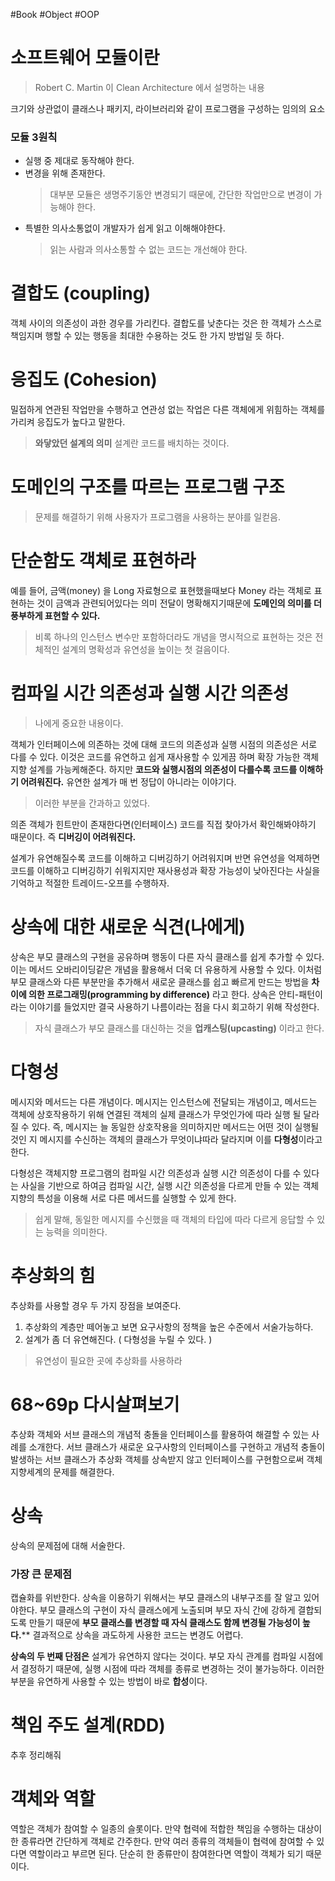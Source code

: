 #Book #Object #OOP
# 소프트웨어 모듈이란
> Robert C. Martin 이 Clean Architecture 에서 설명하는 내용

크기와 상관없이 클래스나 패키지, 라이브러리와 같이 프로그램을 구성하는 임의의 요소
### 모듈 3원칙
*  실행 중 제대로 동작해야 한다.
* 변경을 위해 존재한다.
	>  대부분 모듈은 생명주기동안 변경되기 때문에, 간단한 작업만으로 변경이 가능해야 한다.
* 특별한 의사소통없이 개발자가 쉽게 읽고 이해해야한다.
	> 읽는 사람과 의사소통할 수 없는 코드는 개선해야 한다.
	

# 결합도 (coupling)
객체 사이의 의존성이 과한 경우를 가리킨다.
결합도를 낮춘다는 것은 한 객체가 스스로 책임지며 행할 수 있는 행동을 최대한 수용하는 것도 한 가지 방법일 듯 하다.
# 응집도 (Cohesion)
밀접하게 연관된 작업만을 수행하고 연관성 없는 작업은 다른 객체에게 위힘하는 객체를 가리켜 응집도가 높다고 말한다.


> **와닿았던 설계의 의미**
> 설계란 코드를 배치하는 것이다.

# 도메인의 구조를 따르는 프로그램 구조
> 문제를 해결하기 위해 사용자가 프로그램을 사용하는 분야를 일컫음.

# 단순함도 객체로 표현하라
예를  들어, 금액(money) 을 Long 자료형으로 표현했을때보다 Money 라는 객체로 표현하는 것이
금액과 관련되어있다는 의미 전달이 명확해지기때문에 **도메인의 의미를 더 풍부하게 표현할 수 있다.**
> 비록 하나의 인스턴스 변수만 포함하더라도 개념을 명시적으로 표현하는 것은 전체적인 설계의 명확성과 유연성을 높이는 첫 걸음이다.


# 컴파일 시간 의존성과 실행 시간 의존성
> 나에게 중요한 내용이다.

객체가 인터페이스에 의존하는 것에 대해 코드의 의존성과 실행 시점의 의존성은 서로 다를 수 있다.
이것은 코드를 유연하고 쉽게 재사용할 수 있게끔 하며 확장 가능한 객체지향 설계를 가능케해준다.
하지만 **코드와 실행시점의 의존성이 다를수록 코드를 이해하기 어려워진다.**
유연한 설계가 매 번 정답이 아니라는 이야기다.
> 이러한 부분을 간과하고 있었다.

의존 객체가 힌트만이 존재한다면(인터페이스) 코드를 직접 찾아가서 확인해봐야하기 때문이다.
즉 **디버깅이 어려워진다.**

설계가 유연해질수록 코드를 이해하고 디버깅하기 어려워지며 반면 유연성을 억제하면 코드를 이해하고 디버깅하기 쉬워지지만 재사용성과 확장 가능성이 낮아진다는 사실을 기억하고 적절한 트레이드-오프를 수행하자.

# 상속에 대한 새로운 식견(나에게)
상속은 부모 클래스의 구현을 공유하며 행동이 다른 자식 클래스를 쉽게 추가할 수 있다.
이는 메서드 오바리이딩같은 개념을 활용해서 더욱 더 유용하게 사용할 수 있다.
이처럼 부모 클래스와 다른 부분만을 추가해서 새로운 클래스를 쉽고 빠르게 만드는 방법을
**차이에 의한 프로그래밍(programming by difference)** 라고 한다.
상속은 안티-패턴이라는 이야기를 들었지만 결국 사용하기 나름이라는 점을 다시 회고하기 위해 작성한다.
> 자식 클래스가 부모 클래스를 대신하는 것을 **업캐스팅(upcasting)** 이라고 한다.

# 다형성
메시지와 메서드는 다른 개념이다.
메시지는 인스턴스에 전달되는 개념이고,
메서드는 객체에 상호작용하기 위해 연결된 객체의 실제 클래스가 무엇인가에 따라 실행 될 달라질 수 있다.
즉, 메시지는 늘 동일한 상호작용을 의미하지만 메서드는 어떤 것이 실행될 것인 지 메시지를 수신하는 객체의 클래스가 무엇이냐따라 달라지며 이를 **다형성**이라고 한다.

다형성은 객체지향 프로그램의 컴파일 시간 의존성과 실행 시간 의존성이 다를 수 있다는 사실을 기반으로 하여금 컴파일 시간, 실행 시간 의존성을 다르게 만들 수 있는 객체지향의 특성을 이용해 서로 다른 메서드를 실행할 수 있게 한다.
> 쉽게 말해, 동일한 메시지를 수신했을 때 객체의 타입에 따라 다르게 응답할 수 있는 능력을 의미한다.

# 추상화의 힘
추상화를 사용할 경우 두 가지 장점을 보여준다.
1. 추상화의 계층만 떼어놓고 보면 요구사항의 정책을 높은 수준에서 서술가능하다.
2. 설계가 좀 더 유연해진다. ( 다형성을 누릴 수 있다. )
> 유연성이 필요한 곳에 추상화를 사용하라

# 68~69p 다시살펴보기
추상화 객체와 서브 클래스의 개념적 충돌을 인터페이스를 활용하여 해결할 수 있는 사례를 소개한다.
서브 클래스가 새로운 요구사항의 인터페이스를 구현하고 개념적 충돌이 발생하는 서브 클래스가 추상화 객체를 상속받지 않고 인터페이스를 구현함으로써 객체지향세계의 문제를 해결한다.

# 상속
상속의 문제점에 대해 서술한다.
### 가장 큰 문제점
캡슐화를 위반한다.
상속을 이용하기 위해서는 부모 클래스의 내부구조를 잘 알고 있어야한다.
부모 클래스의 구현이 자식 클래스에게 노출되며 부모 자식 간에 강하게 결합되도록 만들기 때문에 **부모 클래스를 변경할 때 자식 클래스도 함께 변경될 가능성이 높다.****
결과적으로 상속을 과도하게 사용한 코드는 변경도 어렵다.

**상속의 두 번째 단점은**
설계가 유연하지 않다는 것이다.
부모 자식 관계를 컴파일 시점에서 결정하기 때문에, 실행 시점에 따라 객체를 종류로 변경하는 것이 불가능하다.
이러한 부분을 유연하게 사용할 수 있는 방법이 바로 **합성**이다.

# 책임 주도 설계(RDD)
추후 정리해줘

# 객체와 역할
역할은 객체가 참여할 수 일종의 슬롯이다.
만약 협력에 적합한 책임을 수행하는 대상이 한 종류라면 간단하게 객체로 간주한다.
만약 여러 종류의 객체들이 협력에 참여할 수 있다면 역할이라고 부르면 된다.
단순히 한 종류만이 참여한다면 역할이 객체가 되기 때문이다.

